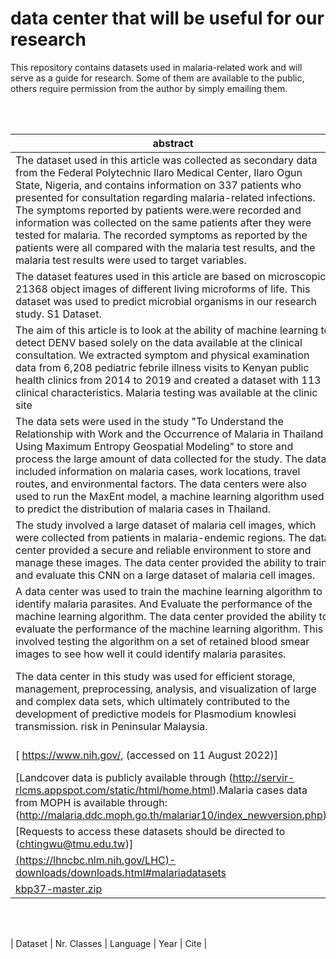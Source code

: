 data center that will be useful for our research
============================================

This repository contains datasets used in malaria-related work and will serve as a guide for research. Some of them are available to the public, others require permission from the author by simply emailing them.

<br><br>

| abstract                     |         Dataset                      | Language | Year | Cite | 
| --------------------------------|:----------------------------------:| :-------:|------|------|
|The dataset used in this article was collected as secondary data from the Federal Polytechnic Ilaro Medical Center, Ilaro Ogun State, Nigeria, and contains information on 337 patients who presented for consultation regarding malaria-related infections. The symptoms reported by patients were.were recorded and information was collected on the same patients after they were tested for malaria. The recorded symptoms as reported by the patients were all compared with the malaria test results, and the malaria test results were used to target variables. |  [[aimed.tar.gz](datasets/aimed.tar.gz)](https://www.sciencedirect.com/science/article/pii/S2352340919313526)| English | 2021| [Diagnosing malaria from some symptoms: a machine learning approach and public health implications](https://link.springer.com/article/10.1007/s12553-020-00488-5)
| The dataset features used in this article are based on microscopic 21368 object images of different living microforms of life. This dataset was used to predict microbial organisms in our research study. S1 Dataset.|https://doi.org/10.1371/journal.pone.0284522.s001 (ZIP)| English | 2023 | [Predicting microbe organisms using data of living micro forms of life and hybrid microbes classifier](https://journals.plos.org/plosone/article?id=10.1371/journal.pone.0284522) |
| The aim of this article is to look at the ability of machine learning to detect DENV based solely on the data available at the clinical consultation. We extracted symptom and physical examination data from 6,208 pediatric febrile illness visits to Kenyan public health clinics from 2014 to 2019 and created a dataset with 113 clinical characteristics. Malaria testing was available at the clinic site |https://datadryad.org/stash/share/lsdTkRyOoVajK6WLYpAaBNmMJwnNM9_p87wfWeKXI2o | English | 2023 | [[Detection of acute dengue virus infection, with and without concurrent malaria infection, in a cohort of febrile children in Kenya, 2014–2019, by clinicians or machine learning algorithms](https://journals.plos.org/globalpublichealth/article?id=10.1371/journal.pgph.0001950)
|The data sets were used in the study "To Understand the Relationship with Work and the Occurrence of Malaria in Thailand Using Maximum Entropy Geospatial Modeling" to store and process the large amount of data collected for the study. The data included information on malaria cases, work locations, travel routes, and environmental factors. The data centers were also used to run the MaxEnt model, a machine learning algorithm used to predict the distribution of malaria cases in Thailand.|  do http://servir-rlcms.appspot.com/static/html/home.html, http://malaria.ddc.moph.go.th/malariar10/index_newversion.php| English |  2023 |[(https://malariajournal.biomedcentral.com/articles/10.1186/s12936-023-04478-6)](https://malariajournal.biomedcentral.com/articles/10.1186/s12936-023-04478-6) |
| The study involved a large dataset of malaria cell images, which were collected from patients in malaria-endemic regions. The data center provided a secure and reliable environment to store and manage these images. The data center provided the ability to train and evaluate this CNN on a large dataset of malaria cell images. |[ 4](https://lhncbc.nlm.nih.gov/LHC-downloads/downloads.html#malariadatasets) | English | 2023 | [[Image analysis and machine learning-based malaria assessment system](https://journals.plos.org/globalpublichealth/article?id=10.1371/journal.pgph.0001950)]](https://link.springer.com/article/10.1007/s12553-021-00620-z) |
| A data center was used to train the machine learning algorithm to identify malaria parasites. And Evaluate the performance of the machine learning algorithm. The data center provided the ability to evaluate the performance of the machine learning algorithm. This involved testing the algorithm on a set of retained blood smear images to see how well it could identify malaria parasites. | Data not available / Data will be made available on request |English  | 2023|https://www.sciencedirect.com/science/article/pii/S2352864821000523|
| The data center in this study was used for efficient storage, management, preprocessing, analysis, and visualization of large and complex data sets, which ultimately contributed to the development of predictive models for Plasmodium knowlesi transmission. risk in Peninsular Malaysia.| The data analyzed in this study is subject to the following licenses/restrictions: The data for this study is available from the Ministry of Health Malaysia. Restrictions apply to the availability of this data. Data is available with permission from the Malaysian Ministry of Health. Data generated in the study are available from the corresponding author upon reasonable request. Requests to access these datasets should be directed to chtingwu@tmu.edu.tw.| English | 2023 | https://www.frontiersin.org/articles/10.3389/fmicb.2023.1126418/full |
| [ https://www.nih.gov/, (accessed on 11 August 2022)] | 4 | English |  2023| [Performance Analysis of Deep Learning Algorithms in Diagnosis of Malaria Disease (https://media.malariaworld.org/Performance_Analysis_of_Deep_Learning_Algorithms_in_Diagnosis_of_Malaria_Disease_758ec67bb1.pdf) |
| [Landcover data is publicly available through (http://servir-rlcms.appspot.com/static/html/home.html).Malaria cases data from MOPH is available through: (http://malaria.ddc.moph.go.th/malariar10/index_newversion.php)] | 2 | English | 2023 | [Understanding work-related travel and its relation to malaria occurrence in Thailand using geospatial maximum entropy modelling](https://malariajournal.biomedcentral.com/articles/10.1186/s12936-023-04478-6) |
| [Requests to access these datasets should be directed to (chtingwu@tmu.edu.tw)]| 10 | Portuguese | 2023 |[Predicting Plasmodium knowlesi transmission risk across Peninsular Malaysia using machine learning-based ecological niche modeling approaches](https://www.frontiersin.org/articles/10.3389/fmicb.2023.1126418/full)|
| [(https://lhncbc.nlm.nih.gov/LHC)-downloads/downloads.html#malariadatasets](https://lhncbc.nlm.nih.gov/LHC-downloads/downloads.html#malariadatasets) | 3 | English | 2022 | [Malaria cell image classification by explainable artificial intelligence](https://link.springer.com/article/10.1007/s12553-021-00620-z) |
| [kbp37-master.zip](datasets/kbp37-master.zip) | 37 directional | English | 2015 | [Relation Classification via Recurrent Neural Network](papers/KBP37.pdf) |
<br><br>

| Dataset                           | Nr. Classes   | Language | Year | Cite | 
